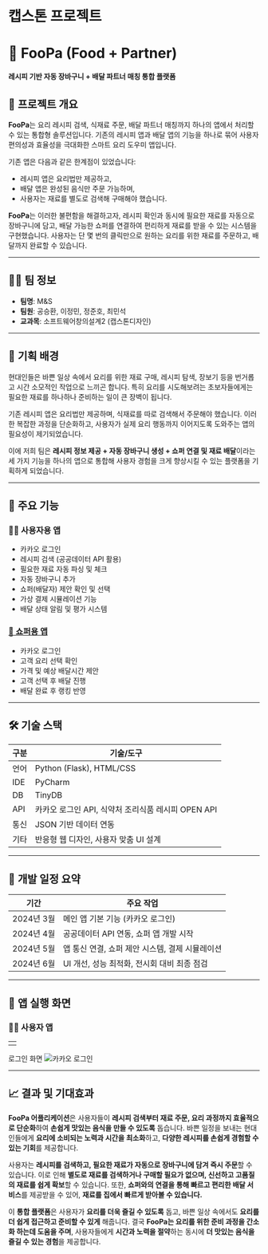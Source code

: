 # 캡스톤 프로젝트
# 🛒 FooPa (Food + Partner)
**레시피 기반 자동 장바구니 + 배달 파트너 매칭 통합 플랫폼**

## 📌 프로젝트 개요

**FooPa**는 요리 레시피 검색, 식재료 주문, 배달 파트너 매칭까지 하나의 앱에서 처리할 수 있는 통합형 솔루션입니다. 
기존의 레시피 앱과 배달 앱의 기능을 하나로 묶어 사용자 편의성과 효율성을 극대화한 스마트 요리 도우미 앱입니다.

기존 앱은 다음과 같은 한계점이 있었습니다:
- 레시피 앱은 요리법만 제공하고, 
- 배달 앱은 완성된 음식만 주문 가능하며,
- 사용자는 재료를 별도로 검색해 구매해야 했습니다.

**FooPa**는 이러한 불편함을 해결하고자, 레시피 확인과 동시에 필요한 재료를 자동으로 장바구니에 담고, 배달 가능한 쇼퍼를 연결하여 편리하게 재료를 받을 수 있는 시스템을 구현했습니다. 
사용자는 단 몇 번의 클릭만으로 원하는 요리를 위한 재료를 주문하고, 배달까지 완료할 수 있습니다.

---

## 👨‍💻 팀 정보

- **팀명**: M&S  
- **팀원**: 공승환, 이정민, 정준호, 최민석  
- **교과목**: 소프트웨어창의설계2 (캡스톤디자인)  

---

## 🧠 기획 배경

현대인들은 바쁜 일상 속에서 요리를 위한 재료 구매, 레시피 탐색, 장보기 등을 번거롭고 시간 소모적인 작업으로 느끼곤 합니다. 특히 요리를 시도해보려는 초보자들에게는 필요한 재료를 하나하나 준비하는 일이 큰 장벽이 됩니다.

기존 레시피 앱은 요리법만 제공하며, 식재료를 따로 검색해서 주문해야 했습니다. 이러한 복잡한 과정을 단순화하고, 사용자가 실제 요리 행동까지 이어지도록 도와주는 앱의 필요성이 제기되었습니다.

이에 저희 팀은 **레시피 정보 제공 + 자동 장바구니 생성 + 쇼퍼 연결 및 재료 배달**이라는 세 가지 기능을 하나의 앱으로 통합해 사용자 경험을 크게 향상시킬 수 있는 플랫폼을 기획하게 되었습니다.

---

## 🚀 주요 기능

### 👨‍🍳 사용자용 앱
- 카카오 로그인
- 레시피 검색 (공공데이터 API 활용)
- 필요한 재료 자동 파싱 및 체크
- 자동 장바구니 추가
- 쇼퍼(배달자) 제안 확인 및 선택
- 가상 결제 시뮬레이션 기능
- 배달 상태 알림 및 평가 시스템

### <a href="https://github.com/DDH-975/Foopa_delivery_local">🚚 쇼퍼용 앱</a>
- 카카오 로그인
- 고객 요리 선택 확인
- 가격 및 예상 배달시간 제안
- 고객 선택 후 배달 진행
- 배달 완료 후 랭킹 반영

---

## 🛠 기술 스택

| 구분        | 기술/도구 |
|-------------|------------|
| 언어        | Python (Flask), HTML/CSS |
| IDE         | PyCharm |
| DB          | TinyDB |
| API         | 카카오 로그인 API, 식약처 조리식품 레시피 OPEN API |
| 통신        | JSON 기반 데이터 연동 |
| 기타        | 반응형 웹 디자인, 사용자 맞춤 UI 설계 |

---

## 📅 개발 일정 요약

| 기간 | 주요 작업 |
|------|-----------|
| 2024년 3월 | 메인 앱 기본 기능 (카카오 로그인) |
| 2024년 4월 | 공공데이터 API 연동, 쇼퍼 앱 개발 시작 |
| 2024년 5월 | 앱 통신 연결, 쇼퍼 제안 시스템, 결제 시뮬레이션 |
| 2024년 6월 | UI 개선, 성능 최적화, 전시회 대비 최종 점검 |

---
## 📱 앱 실행 화면
### 👨‍🍳 사용자 앱

<table>
  <td></td>
</table>
로그인 화면
<img alt ="카카오 로그인" src="https://github.com/user-attachments/assets/7918ef92-c9ac-4523-9856-8c8c92882f4c"/>



---

## 📈 결과 및 기대효과
**FooPa 어플리케이션**은 사용자들이 **레시피 검색부터 재료 주문, 요리 과정까지 효율적으로 단순화**하여 **손쉽게 맛있는 음식을 만들 수 있도록** 돕습니다. 바쁜 일정을 보내는 현대인들에게 **요리에 소비되는 노력과 시간을 최소화**하고, **다양한 레시피를 손쉽게 경험할 수 있는 기회**를 제공합니다.

사용자는 **레시피를 검색하고, 필요한 재료가 자동으로 장바구니에 담겨 즉시 주문**할 수 있습니다. 이로 인해 **별도로 재료를 검색하거나 구매할 필요가 없으며, 신선하고 고품질의 재료를 쉽게 확보**할 수 있습니다. 또한, **쇼퍼와의 연결을 통해 빠르고 편리한 배달 서비스**를 제공받을 수 있어, **재료를 집에서 빠르게 받아볼 수 있습니다.**

이 **통합 플랫폼**은 사용자가 **요리를 더욱 즐길 수 있도록** 돕고, 바쁜 일상 속에서도 **요리를 더 쉽게 접근하고 준비할 수 있게** 해줍니다. 결국 **FooPa는 요리를 위한 준비 과정을 간소화 하는데 도움을 주며**, 사용자들에게 **시간과 노력을 절약**하는 동시에 **더 맛있는 음식을 즐길 수 있는 경험**을 제공합니다. 


